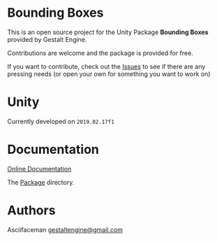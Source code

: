 # Bounding Boxes
This is an open source project for the Unity Package **Bounding Boxes** provided
by Gestalt Engine.

Contributions are welcome and the package is provided for free. 

If you want to contribute, check out the [Issues](https://github.com/Gestalt-Engine/BoundingBoxes/issues) to see if there are any pressing needs (or open your own for something you want to work on)

# Unity
Currently developed on `2019.02.17f1`

# Documentation
[Online Documentation](https://github.com/Gestalt-Engine/BoundingBoxes/wiki)

The [Package](Assets/BoundingBoxes) directory.

# Authors
Asciifaceman <gestaltengine@gmail.com>
